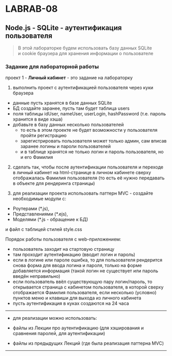 # LABRAB-08  

## Node.js - SQLite - аутентификация пользователя  

> В этой лабораторке будем использовать базу данных SQLite  
> и cookie браузера для хранения информации о пользователе  

### Задание для лабораторной работы  

проект 1 - **Личный кабинет** - это задание на лабораторку  
 
1) выполнить проект с аутентификацией пользователя через куки браузера  
  - данные пусть хранятся в базе данных SQLite  
  - БД создайте заранее, пусть там будет таблица users  
  - поля таблицы idUser, nameUser, userLogin, hashPassword (т.е. пароль хранится в виде хэша)  
  - добавьте в базу данных несколько пользователей    
    - то есть в этом проекте не будет возможности у пользователя пройти регистрацию  
    - зарегистрировать пользователя может только админ, сам вписав заранее логины и пароли пользователей  
    - и в таблице хранятся не только логин и пароль пользователя, но и его Фамилия  

2) сделать так, чтобы после аутентификации пользователя и переходе в личный кабинет на html-странице в личном кабинете сверху отображалась Фамилия пользователя (то есть её нужно передавать в объекте для рендеринга страницы)  

3) для реализации проекта использовать паттерн MVC - создайте необходимые модули с:  

  - Роутерами (*.js), 
  - Представлениями (*.ejs),  
  - Моделями (*.js - обращение к БД)  

и файл с таблицей стилей style.css  
  
Порядок работы пользователя с web-приложением:  

- пользователь заходит на стартовую страницу  
- там проходит аутентификацию (вводит логин и пароль)  
- если в логине или пароле ошибка, то для пользователя рендерится снова форма для ввода логина и пароля, только на форме добавляется информация (такой логин не существует или пароль введён неправильно)  
- если пользователь ввёл существующую пару логин/пароль, то открывается страница с кабинетом пользователя, в которой сверху отображается Фамилия пользователя, если несколько (условно) пунктов меню и клавиши для выхода из личного кабинета  
- пусть аутентификация в куках создаются на 24 часа  
  
---  

- для реализации можно использовать:  
  
- файлы из Лекции про аутентификацию (для хэширования и сравнения паролей, для аутентификации)  
- файлы из предыдущих Лекций (где была реализация паттерна MVC)  
 
 ---  
 
